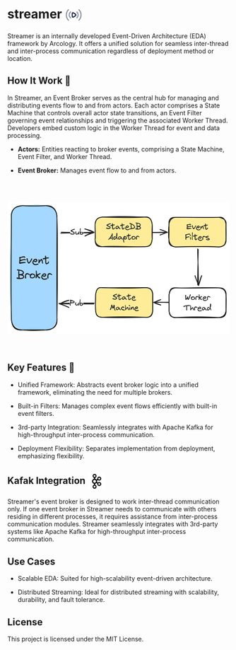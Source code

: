 <h1> streamer <img align="center" height="40" src="./img/play-stream.svg">  </h1>

Streamer is an internally developed Event-Driven Architecture (EDA) framework by Arcology. It offers a unified solution for seamless inter-thread and inter-process communication regardless of deployment method or location. 

## How It Work 🔨

In Streamer, an Event Broker serves as the central hub for managing and distributing events flow to and from actors. Each actor comprises a State Machine that controls overall actor state transitions, an Event Filter governing event relationships and triggering the associated Worker Thread. Developers embed custom logic in the Worker Thread for event and data processing. 

- **Actors:** Entities reacting to broker events, comprising a State Machine, Event Filter, and Worker Thread.

- **Event Broker:** Manages event flow to and from actors.
<br />
<br />

<p align="center">
<img src="./img/broker-actor.png" alt="multi evms" height="300">
</p>

<br />

## Key Features 🎉

- Unified Framework: Abstracts event broker logic into a unified framework, eliminating the need for multiple brokers.

- Built-in Filters: Manages complex event flows efficiently with built-in event filters.

- 3rd-party Integration: Seamlessly integrates with Apache Kafka for high-throughput inter-process communication.

- Deployment Flexibility: Separates implementation from deployment, emphasizing flexibility.

<h2> Kafak Integration  <img align="center" height="40" src="./img/apache_kafka_icon_138937.svg">  </h2>

Streamer's event broker is designed to work inter-thread communication only. If one event broker in Streamer needs to communicate with others residing in different processes, it requires assistance from inter-process communication modules. Streamer seamlessly integrates with 3rd-party systems like Apache Kafka for high-throughput inter-process communication.

## Use Cases

- Scalable EDA: Suited for high-scalability event-driven architecture.

- Distributed Streaming: Ideal for distributed streaming with scalability, durability, and fault tolerance.

## License 
This project is licensed under the MIT License.


